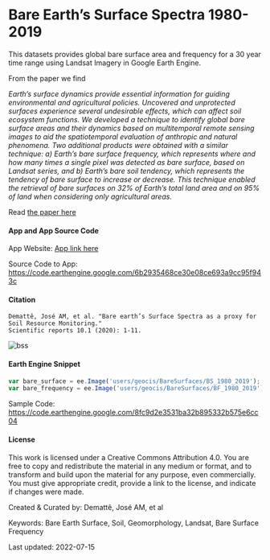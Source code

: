 # Bare Earth’s Surface Spectra 1980-2019

This datasets provides global bare surface area and frequency for a 30 year time range using Landsat Imagery in Google Earth Engine.


From the paper we find

*Earth’s surface dynamics provide essential information for guiding environmental and agricultural policies. Uncovered and unprotected surfaces experience several undesirable effects, which can affect soil ecosystem functions. We developed a technique to identify global bare surface areas and their dynamics based on multitemporal remote sensing images to aid the spatiotemporal evaluation of anthropic and natural phenomena. Two additional products were obtained with a similar technique: a) Earth’s bare surface frequency, which represents where and how many times a single pixel was detected as bare surface, based on Landsat series, and b) Earth’s bare soil tendency, which represents the tendency of bare surface to increase or decrease. This technique enabled the retrieval of bare surfaces on 32% of Earth’s total land area and on 95% of land when considering only agricultural areas.*

Read [the paper here](https://www.nature.com/articles/s41598-020-61408-1)

#### App and App Source Code 

App Website: [App link here](https://geocis.users.earthengine.app/view/bare-surfaces)

Source Code to App: https://code.earthengine.google.com/6b2935468ce30e08ce693a9cc95f943c

#### Citation

```
Demattê, José AM, et al. "Bare earth’s Surface Spectra as a proxy for Soil Resource Monitoring."
Scientific reports 10.1 (2020): 1-11.
```
![bss](https://user-images.githubusercontent.com/6677629/121795301-1a05ea80-cbd5-11eb-8505-8d275ca64953.gif)
#### Earth Engine Snippet

```js
var bare_surface = ee.Image('users/geocis/BareSurfaces/BS_1980_2019');
var bare_frequency = ee.Image('users/geocis/BareSurfaces/BF_1980_2019');
```

Sample Code: https://code.earthengine.google.com/8fc9d2e3531ba32b895332b575e6cc04


#### License
This work is licensed under a Creative Commons Attribution 4.0. You are free to copy and redistribute the material in any medium or format, and to transform and build upon the material for any purpose, even commercially. You must give appropriate credit, provide a link to the license, and indicate if changes were made.

Created & Curated by: Demattê, José AM, et al

Keywords: Bare Earth Surface, Soil, Geomorphology, Landsat, Bare Surface Frequency

Last updated: 2022-07-15
